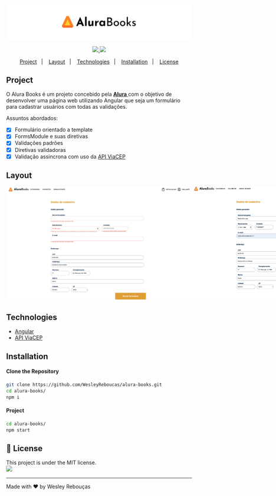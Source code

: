 
<div >
  <img src="src/assets/img/AluraBooksBanner.png" width="1000px">
</div>

<p align="center">
	<a href="https://www.linkedin.com/in/wesley-andrade/">	
		<img src="https://img.shields.io/static/v1?label=&message=WesleyAndrade&color=199ffc&style=flat&logo=linkedin"/>
	</a>
	<a href="https://choosealicense.com/licenses/mit/">	
		<img src="https://img.shields.io/static/v1?label=License&message=MIT&color=199ffc&style=flat"/>
	</a>
</p>

<p align="center">
  <a href="#project">Project</a>&nbsp;&nbsp;&nbsp;|&nbsp;&nbsp;&nbsp;
  <a href="#layout">Layout</a>&nbsp;&nbsp;&nbsp;|&nbsp;&nbsp;&nbsp;
  <a href="#technologies">Technologies</a>&nbsp;&nbsp;&nbsp;|&nbsp;&nbsp;&nbsp;
  <a href="#installation">Installation</a>&nbsp;&nbsp;&nbsp;|&nbsp;&nbsp;&nbsp;
  <a href="#page_with_curl-license">License</a>
</p>

## Project

O Alura Books é um projeto concebido pela  <a href="https://www.alura.com.br/"> **Alura** </a> com o objetivo de desenvolver uma página web utilizando Angular que seja um formulário para cadastrar usuários com todas as validações.

Assuntos abordados:

- [x] Formulário orientado a template
- [x] FormsModule e suas diretivas
- [x] Validações padrões
- [x] Diretivas validadoras
- [x] Validação assincrona com uso da [API ViaCEP](https://viacep.com.br/) 

## Layout

<div style="display: flex; flex-direction: 'row'; align-items: 'center';">
	<img src="src/assets/img/screenshot-home.png" width="1000px">
  <img src="src/assets/img/screenshot-home-full.png" width="1000px">
  <img src="src/assets/img/screenshot-success.png" width="1000px">
</div>

## Technologies

- [Angular](https://angular.io/)
- [API ViaCEP](https://viacep.com.br/) 
  
## Installation

#### Clone the Repository
```bash
git clone https://github.com/WesleyReboucas/alura-books.git
cd alura-books/
npm i
```

#### Project
```bash
cd alura-books/
npm start
```

## :page_with_curl: License

<div>
  This project is under the MIT license.   
</div>
<a href="https://choosealicense.com/licenses/mit/">
	<img src="https://img.shields.io/static/v1?label=License&message=2021&color=A31F34&style=flat"/>
</a>

---

Made with ♥ by Wesley Rebouças
